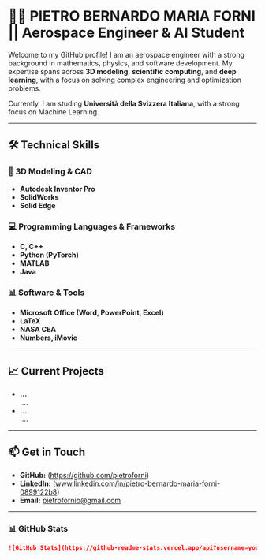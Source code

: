 # 👨‍🚀 PIETRO BERNARDO MARIA FORNI || Aerospace Engineer & AI Student  

Welcome to my GitHub profile! I am an aerospace engineer with a strong background in mathematics, physics, and software development. My expertise spans across **3D modeling**, **scientific computing**, and **deep learning**, with a focus on solving complex engineering and optimization problems.  

Currently, I am studing **Università della Svizzera Italiana**, with a strong focus on Machine Learning.  

---

## 🛠️ **Technical Skills**  

### 🚀 **3D Modeling & CAD**
- **Autodesk Inventor Pro**  
- **SolidWorks**  
- **Solid Edge**  

### 💻 **Programming Languages & Frameworks**
- **C, C++**  
- **Python (PyTorch)**  
- **MATLAB**  
- **Java**  

### 📊 **Software & Tools**
- **Microsoft Office (Word, PowerPoint, Excel)**  
- **LaTeX**  
- **NASA CEA**  
- **Numbers, iMovie**  

---

## 📈 **Current Projects**
- **...**  
  ....  
- **...**  
  ....  

---

## 📫 **Get in Touch**
- **GitHub:** (https://github.com/pietroforni)  
- **LinkedIn:** (www.linkedin.com/in/pietro-bernardo-maria-forni-0899122b8)  
- **Email:** pietrofornib@gmail.com  

---

### 📊 **GitHub Stats**
```md
![GitHub Stats](https://github-readme-stats.vercel.app/api?username=your-username&show_icons=true&theme=dark)
